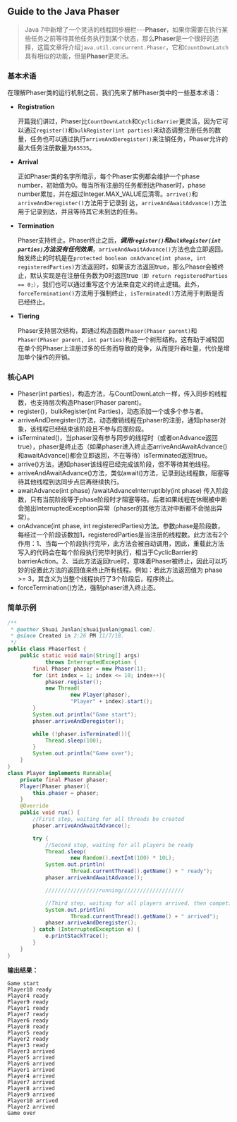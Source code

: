 ## Guide to the Java Phaser



> Java 7中新增了一个灵活的线程同步栅栏---**Phaser**，如果你需要在执行某些任务之前等待其他任务执行到某个状态，那么**Phaser**是一个很好的选择，这篇文章将介绍`java.util.concurrent.Phaser`，它和`CountDownLatch`具有相似的功能，但是**Phaser**更灵活。

### 基本术语

在理解Phaser类的运行机制之前，我们先来了解Phaser类中的一些基本术语：

- **Registration**

  开篇我们讲过，Phaser比`CountDownLatch`和`CyclicBarrier`更灵活，因为它可以通过`register()`和`bulkRegister(int parties)`来动态调整注册任务的数量，任务也可以通过执行`arriveAndDeregister()`来注销任务，Phaser允许的最大任务注册数量为`65535`。

- **Arrival**

  正如Phaser类的名字所暗示，每个Phaser实例都会维护一个phase number，初始值为0。每当所有注册的任务都到达Phaser时，phase number累加，并在超过Integer.MAX_VALUE后清零。`arrive()`和`arriveAndDeregister()`方法用于记录到 达，`arriveAndAwaitAdvance()`方法用于记录到达，并且等待其它未到达的任务。

- **Termination**

  Phaser支持终止。Phaser终止之后，***调用`register()`和`bulkRegister(int parties)`方法没有任何效果***，`arriveAndAwaitAdvance()`方法也会立即返回。触发终止的时机是在`protected boolean onAdvance(int phase, int registeredParties)`方法返回时，如果该方法返回true，那么Phaser会被终止，默认实现是在注册任务数为0时返回true`（即 return registeredParties == 0;）`，我们也可以通过重写这个方法来自定义的终止逻辑。此外，`forceTermination()`方法用于强制终止，`isTerminated()`方法用于判断是否已经终止。

- **Tiering**

  Phaser支持层次结构，即通过构造函数`Phaser(Phaser parent)`和`Phaser(Phaser parent, int parties)`构造一个树形结构。这有助于减轻因在单个的Phaser上注册过多的任务而导致的竞争，从而提升吞吐量，代价是增加单个操作的开销。

### 核心API

- Phaser(int parties)，构造方法，与CountDownLatch一样，传入同步的线程数，也支持层次构造Phaser(Phaser parent)。
- register()，bulkRegister(int Parties)，动态添加一个或多个参与者。
- arriveAndDeregister()方法，动态撤销线程在phaser的注册，通知phaser对象，该线程已经结束该阶段且不参与后面阶段。
- isTerminated()，当phaser没有参与同步的线程时（或者onAdvance返回true），phaser是终止态（如果phaser进入终止态arriveAndAwaitAdvance()和awaitAdvance()都会立即返回，不在等待）isTerminated返回true。
- arrive()方法，通知phaser该线程已经完成该阶段，但不等待其他线程。
- arriveAndAwaitAdvance()方法，类似await()方法，记录到达线程数，阻塞等待其他线程到达同步点后再继续执行。
- awaitAdvance(int phase) /awaitAdvanceInterruptibly(int phase) 传入阶段数，只有当前阶段等于phase阶段时才阻塞等待。后者如果线程在休眠被中断会抛出InterruptedException异常（phaser的其他方法对中断都不会抛出异常）。
- onAdvance(int phase, int registeredParties)方法。参数phase是阶段数，每经过一个阶段该数加1，registeredParties是当注册的线程数。此方法有2个作用：1、当每一个阶段执行完毕，此方法会被自动调用，因此，重载此方法写入的代码会在每个阶段执行完毕时执行，相当于CyclicBarrier的barrierAction。2、当此方法返回true时，意味着Phaser被终止，因此可以巧妙的设置此方法的返回值来终止所有线程。例如：若此方法返回值为 phase >= 3，其含义为当整个线程执行了3个阶段后，程序终止。
- forceTermination()方法，强制phaser进入终止态。

### 简单示例

```java
/**
 * @author Shuai Junlan[shuaijunlan@gmail.com].
 * @since Created in 2:26 PM 11/7/18.
 */
public class PhaserTest {
    public static void main(String[] args) 
            throws InterruptedException {
        final Phaser phaser = new Phaser(1);
        for (int index = 1; index <= 10; index++){
            phaser.register();
            new Thread(
                    new Player(phaser), 
                    "Player" + index).start();
        }
        System.out.println("Game start");
        phaser.arriveAndDeregister();

        while (!phaser.isTerminated()){
            Thread.sleep(100);
        }
        System.out.println("Game over");
    }
}
class Player implements Runnable{
    private final Phaser phaser;
    Player(Phaser phaser){
        this.phaser = phaser;
    }
    @Override
    public void run() {
        //First step, waiting for all threads be created
        phaser.arriveAndAwaitAdvance();

        try {
            //Second step, waiting for all players be ready
            Thread.sleep(
                    new Random().nextInt(100) * 10L);
            System.out.println(
                    Thread.currentThread().getName() + " ready");
            phaser.arriveAndAwaitAdvance();

            /////////////////running////////////////////

            //Third step, waiting for all players arrived, then competition finishing.
            System.out.println(
                    Thread.currentThread().getName() + " arrived");
            phaser.arriveAndDeregister();
        } catch (InterruptedException e) {
            e.printStackTrace();
        }
    }
}
```

**输出结果：**

```
Game start
Player10 ready
Player4 ready
Player9 ready
Player1 ready
Player7 ready
Player6 ready
Player8 ready
Player5 ready
Player2 ready
Player3 ready
Player3 arrived
Player5 arrived
Player6 arrived
Player1 arrived
Player4 arrived
Player7 arrived
Player8 arrived
Player9 arrived
Player10 arrived
Player2 arrived
Game over
```

